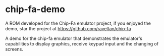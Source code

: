 # chip-fa-demo
A ROM developed for the Chip-Fa emulator project, if you enjoyed the demo, star the project at https://github.com/raveltan/chip-fa


A demo for the chip-fa emulator that demonstrates the emulator's capabilities to display graphics, receive keypad input and the changing of screens.
